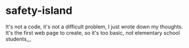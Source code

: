 # safety-island
It's not a code, it's not a difficult problem, I just wrote down my thoughts. It's the first web page to create, so it's too basic, not elementary school students,,,
